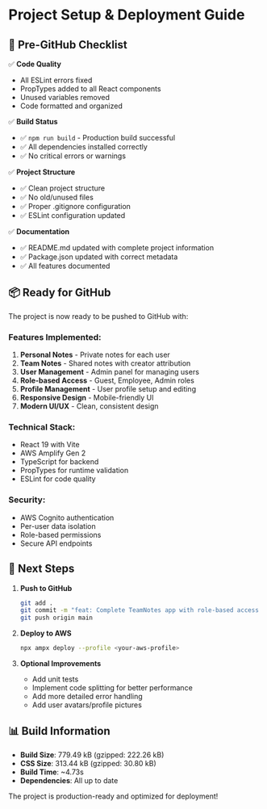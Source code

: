 # Project Setup & Deployment Guide

## 🚀 Pre-GitHub Checklist

✅ **Code Quality**

- All ESLint errors fixed
- PropTypes added to all React components
- Unused variables removed
- Code formatted and organized

✅ **Build Status**

- ✅ `npm run build` - Production build successful
- ✅ All dependencies installed correctly
- ✅ No critical errors or warnings

✅ **Project Structure**

- ✅ Clean project structure
- ✅ No old/unused files
- ✅ Proper .gitignore configuration
- ✅ ESLint configuration updated

✅ **Documentation**

- ✅ README.md updated with complete project information
- ✅ Package.json updated with correct metadata
- ✅ All features documented

## 📦 Ready for GitHub

The project is now ready to be pushed to GitHub with:

### Features Implemented:

1. **Personal Notes** - Private notes for each user
2. **Team Notes** - Shared notes with creator attribution
3. **User Management** - Admin panel for managing users
4. **Role-based Access** - Guest, Employee, Admin roles
5. **Profile Management** - User profile setup and editing
6. **Responsive Design** - Mobile-friendly UI
7. **Modern UI/UX** - Clean, consistent design

### Technical Stack:

- React 19 with Vite
- AWS Amplify Gen 2
- TypeScript for backend
- PropTypes for runtime validation
- ESLint for code quality

### Security:

- AWS Cognito authentication
- Per-user data isolation
- Role-based permissions
- Secure API endpoints

## 🔄 Next Steps

1. **Push to GitHub**

   ```bash
   git add .
   git commit -m "feat: Complete TeamNotes app with role-based access control"
   git push origin main
   ```

2. **Deploy to AWS**

   ```bash
   npx ampx deploy --profile <your-aws-profile>
   ```

3. **Optional Improvements**
   - Add unit tests
   - Implement code splitting for better performance
   - Add more detailed error handling
   - Add user avatars/profile pictures

## 📊 Build Information

- **Build Size**: 779.49 kB (gzipped: 222.26 kB)
- **CSS Size**: 313.44 kB (gzipped: 30.80 kB)
- **Build Time**: ~4.73s
- **Dependencies**: All up to date

The project is production-ready and optimized for deployment!
